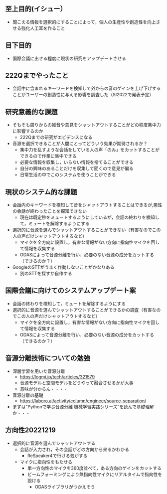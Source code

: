 ## 至上目的(イシュー）
- 聞こえる情報を選択的にすることによって，個人の生産性や創造性を向上させる強化人工耳を作ること
## 目下目的
- 国際会議に出せる程度に現状の研究をアップデートさせる
## 222Qまでやったこと
- 会話中に含まれるキーワードを検知して外からの音のゲインを上げ下げすることがユーザーの創造性に与える影響を調査した（SI2022で発表予定）
## 研究意義的な課題
- そもそも周りからの雑音や意見をシャットアウトすることがどの程度集中力に影響するのか
    - 222Qまでの研究がエビデンスになる
- 音源を選択できることが人間にとってどういう効果が期待されるか？
    - 集中力を乱すような会話をしている人の声「のみ」をカットすることができるので作業に集中できる
    - 必要な情報を収集し，いらない情報を捨てることができる
    - 自分の興味のあることだけを収集して聞くので意見が偏る
    - 日常生活の中でこのシステムを使うことができる
## 現状のシステム的な課題
- 会話内のキーワードを検知して音をシャットアウトすることはできるが,悪性の会話が終わったことを探知できない
    - 現在は既定秒をミュートするようにしているが，会話の終わりを検知して，ミュートを解除するようにする
- 選択的に音源を選んでシャットアウトすることができない（有害なのでこの人の声だけシャットアウトするなど）
    - マイクを全方向に設置し，有害な情報がない方向に指向性マイクを回して情報を収集する
    - ODASによって音源分離を行い，必要のない音源の成分をカットする（できるのか？）
- GoogleのSTTがうまく作動しないことがかなりある
    - 別のSTTを探すか自作する
## 国際会議に向けてのシステムアップデート案
- 会話の終わりを検知して，ミュートを解除するようにする
- 選択的に音源を選んでシャットアウトすることができるかの調査（有害なのでこの人の声だけシャットアウトするなど）
    - マイクを全方向に設置し，有害な情報がない方向に指向性マイクを回して情報を収集する
    - ODASによって音源分離を行い，必要のない音源の成分をカットする（できるのか？）

## 音源分離技術についての勉強
- 深層学習を用いた音源分離
    - https://logmi.jp/tech/articles/321579
    - 音源モデルと空間モデルをどうやって融合させるかが大事
    - 意味が分からん・・・・
- 音源分離の基礎
    - https://laboro.ai/activity/column/engineer/source-separation/
- まずは”Pythonで学ぶ音源分離 機械学習実践シリーズ”を読んで基礎理解か・・・

## 方向性20221219
- 選択的に音源を選んでシャットアウトする
  - 会話が入力され，その会話がどの方向から来るかわかる
    - ReSpeaker4で行ける気がする
  - マイクに指向性をもたせる
    - 単一方向性のマイクを360度並べて，ある方向のゲインをカットする
    - ビームフォーミングにより無指向性マイクにリアルタイムで指向性を設ける
      - ODASライブラリがつかえそう
